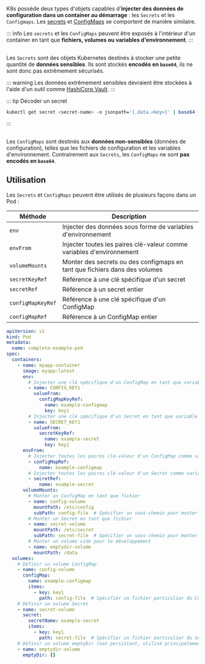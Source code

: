 # <KubernetesIcon icon='/clusters/learning/kubernetes/icons/vol.svg' label='Secrets & ConfigMaps' :width='45' :height='45' />

K8s possède deux types d'objets capables d'**injecter des données de configuration dans un container au démarrage** : les `Secrets` et les `Configmaps`. Les [secrets](https://kubebyexample.com/concept/secrets) et [ConfigMaps](https://kubernetes.io/docs/concepts/configuration/configmap/) se comportent de manière similaire.

::: info
Les `secrets` et les `ConfigMaps` peuvent être exposés à l'intérieur d'un container en tant que **fichiers, volumes ou variables d'environnement**.
:::

## <KubernetesIcon icon='/clusters/learning/kubernetes/icons/secret.svg' label='Secrets' :width='45' :height='45' /> 

Les `Secrets` sont des objets Kubernetes destinés à stocker une petite quantité de **données sensibles**. Ils sont stockés **encodés en `base64`**, ils ne sont donc pas extrêmement sécurisés.

::: warning
Les données extrêmement sensibles devraient être stockées à l'aide d'un outil comme [HashiCorp Vault](https://www.vaultproject.io/).
:::

::: tip Décoder un secret
```sh
kubectl get secret <secret-name> -o jsonpath='{.data.<key>}' | base64 --decode
```
:::

## <KubernetesIcon icon='/clusters/learning/kubernetes/icons/cm.svg' label='ConfigMaps' :width='45' :height='45' />

Les `ConfigMaps` sont destinés aux **données non-sensibles** (données de configuration), telles que les fichiers de configuration et les variables d'environnement. Contrairement aux `Secrets`, les `ConfigMaps` ne sont **pas encodés en `base64`**.

## Utilisation

Les `Secrets` et `ConfigMaps` peuvent être utilisés de plusieurs façons dans un Pod :

| Méthode  | Description |
|----------|-------------|
|  `env` | Injecter des données sous forme de variables d'environnement |
| `envFrom` | Injecter toutes les paires clé-valeur comme variables d'environnement |
| `volumeMounts` | Monter des secrets ou des configmaps en tant que fichiers dans des volumes |
| `secretKeyRef` | Référence à une clé spécifique d'un secret |
| `secretRef` | Référence à un secret entier |
| `configMapKeyRef` | Référence à une clé spécifique d'un ConfigMap |
| `configMapRef` | Référence à un ConfigMap entier |

```yaml
apiVersion: v1
kind: Pod
metadata:
  name: complete-example-pod
spec:
  containers:
    - name: myapp-container
      image: myapp:latest
      env:
        # Injecter une clé spécifique d'un ConfigMap en tant que variable d'environnement
        - name: CONFIG_KEY1
          valueFrom:
            configMapKeyRef:
              name: example-configmap
              key: key1
        # Injecter une clé spécifique d'un Secret en tant que variable d'environnement
        - name: SECRET_KEY1
          valueFrom:
            secretKeyRef:
              name: example-secret
              key: key1
      envFrom:
        # Injecter toutes les paires clé-valeur d'un ConfigMap comme variables d'environnement
        - configMapRef:
            name: example-configmap
        # Injecter toutes les paires clé-valeur d'un Secret comme variables d'environnement
        - secretRef:
            name: example-secret
      volumeMounts:
        # Monter un ConfigMap en tant que fichier
        - name: config-volume
          mountPath: /etc/config
          subPath: config-file  # Spécifier un sous-chemin pour monter un seul fichier du ConfigMap
        # Monter un Secret en tant que fichier
        - name: secret-volume
          mountPath: /etc/secret
          subPath: secret-file  # Spécifier un sous-chemin pour monter un seul fichier du Secret
        # Monter un volume vide pour le développement
        - name: emptydir-volume
          mountPath: /data
  volumes:
    # Définir un volume ConfigMap
    - name: config-volume
      configMap:
        name: example-configmap
        items:
          - key: key1
            path: config-file  # Spécifier un fichier particulier du ConfigMap
    # Définir un volume Secret
    - name: secret-volume
      secret:
        secretName: example-secret
        items:
          - key: key1
            path: secret-file  # Spécifier un fichier particulier du Secret
    # Définir un volume emptyDir (non persistant, utilisé principalement pour le développement)
    - name: emptydir-volume
      emptyDir: {}
```